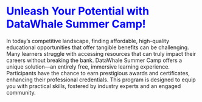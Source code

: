 

# <span style="color: blue;"> Unleash Your Potential with DataWhale Summer Camp!</span>

In today’s competitive landscape, finding affordable, high-quality educational opportunities that offer tangible benefits can be challenging. Many learners struggle with accessing resources that can truly impact their careers without breaking the bank.
DataWhale Summer Camp offers a unique solution—an entirely free, immersive learning experience. Participants have the chance to earn prestigious awards and certificates, enhancing their professional credentials. This program is designed to equip you with practical skills, fostered by industry experts and an engaged community.

<!--more-->


